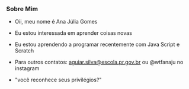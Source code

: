 ### Sobre Mim

- Oii, meu nome é Ana Júlia Gomes
- Eu estou interessada em aprender coisas novas
- Eu estou aprendendo a programar recentemente com Java Script e Scratch
-  Para outros contatos: aguiar.silva@escola.pr.gov.br ou @wtfanaju no instagram
 
 - "você reconhece seus privilégios?"
<!---
wtfanaju/wtfanaju is a ✨ special ✨ repository because its `README.md` (this file) appears on your GitHub profile.
You can click the Preview link to take a look at your changes.
--->
